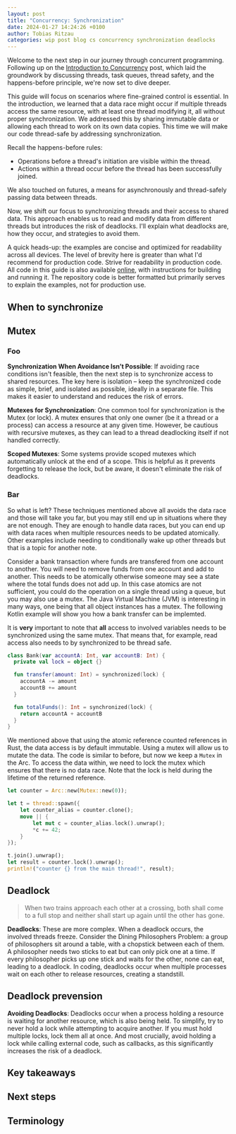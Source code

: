 ```yaml
---
layout: post
title: "Concurrency: Synchronization"
date: 2024-01-27 14:24:26 +0100
author: Tobias Ritzau
categories: wip post blog cs concurrency synchronization deadlocks
---
```


Welcome to the next step in our journey through concurrent programming. Following up on the [Introduction to Concurrency]() post, which laid the groundwork by discussing threads, task queues, thread safety, and the happens-before principle, we're now set to dive deeper.

This guide will focus on scenarios where fine-grained control is essential. In the introduction, we learned that a data race might occur if multiple threads access the same resource, with at least one thread modifying it, all without proper synchronization. We addressed this by sharing immutable data or allowing each thread to work on its own data copies. This time we will make our code thread-safe by addressing synchronization.

Recall the happens-before rules:

- Operations before a thread's initiation are visible within the thread.
- Actions within a thread occur before the thread has been successfully joined.

We also touched on futures, a means for asynchronously and thread-safely passing data between threads.

Now, we shift our focus to synchronizing threads and their access to shared data. This approach enables us to read and modify data from different threads but introduces the risk of deadlocks. I'll explain what deadlocks are, how they occur, and strategies to avoid them.

A quick heads-up: the examples are concise and optimized for readability across all devices. The level of brevity here is greater than what I'd recommend for production code. Strive for readability in production code. All code in this guide is also available [online](https://github.com/ritzau/posts), with instructions for building and running it. The repository code is better formatted but primarily serves to explain the examples, not for production use.

## When to synchronize

## Mutex

### Foo

**Synchronization When Avoidance Isn’t Possible**: If avoiding race conditions isn't feasible, then the next step is to synchronize access to shared resources. The key here is isolation – keep the synchronized code as simple, brief, and isolated as possible, ideally in a separate file. This makes it easier to understand and reduces the risk of errors.

**Mutexes for Synchronization**: One common tool for synchronization is the Mutex (or lock). A mutex ensures that only one owner (be it a thread or a process) can access a resource at any given time. However, be cautious with recursive mutexes, as they can lead to a thread deadlocking itself if not handled correctly.

**Scoped Mutexes**: Some systems provide scoped mutexes which automatically unlock at the end of a scope. This is helpful as it prevents forgetting to release the lock, but be aware, it doesn't eliminate the risk of deadlocks.

### Bar

So what is left? These techniques mentioned above all avoids the data race and those will take you far, but you may still end up in situations where they are not enough. They are enough to handle data races, but you can end up with data races when multiple resources needs to be updated atomically. Other examples include needing to conditionally wake up other threads but that is a topic for another note.

Consider a bank transaction where funds are transfered from one account to another. You will need to remove funds from one account and add to another. This needs to be atomically otherwise someone may see a state where the total funds does not add up. In this case atomics are not sufficient, you could do the operation on a single thread using a queue, but you may also use a mutex. The Java Virtual Machine (JVM) is interesting in many ways, one being that all object instances has a mutex. The following Kotlin example will show you how a bank transfer can be implemted.

It is **very** important to note that **all** access to involved variables needs to be synchronized using the same mutex. That means that, for example, read access also needs to by synchronized to be thread safe.

```kotlin
class Bank(var accountA: Int, var accountB: Int) {
  private val lock = object {}

  fun transfer(amount: Int) = synchronized(lock) {
    accountA -= amount
    accountB += amount
  }

  fun totalFunds(): Int = synchronized(lock) {
    return accountA + accountB
  }
}
```

We mentioned above that using the atomic reference counted references in Rust, the data access is by default immutable. Using a mutex will allow us to mutate the data. The code is similar to before, but now we keep a `Mutex` in the Arc. To access the data within, we need to lock the mutex which ensures that there is no data race. Note that the lock is held during the lifetime of the returned reference.

```rust
let counter = Arc::new(Mutex::new(0));

let t = thread::spawn({
    let counter_alias = counter.clone();
    move || {
        let mut c = counter_alias.lock().unwrap();
        *c += 42;
    }
});

t.join().unwrap();
let result = counter.lock().unwrap();
println!("counter {} from the main thread!", result);
```

## Deadlock

> When two trains approach each other at a crossing, both shall come to a full stop and neither shall start up again until the other has gone.

**Deadlocks**: These are more complex. When a deadlock occurs, the involved threads freeze. Consider the Dining Philosophers Problem: a group of philosophers sit around a table, with a chopstick between each of them. A philosopher needs two sticks to eat but can only pick one at a time. If every philosopher picks up one stick and waits for the other, none can eat, leading to a deadlock. In coding, deadlocks occur when multiple processes wait on each other to release resources, creating a standstill.

## Deadlock prevension

**Avoiding Deadlocks**: Deadlocks occur when a process holding a resource is waiting for another resource, which is also being held. To simplify, try to never hold a lock while attempting to acquire another. If you must hold multiple locks, lock them all at once. And most crucially, avoid holding a lock while calling external code, such as callbacks, as this significantly increases the risk of a deadlock.

## Key takeaways

## Next steps

## Terminology
